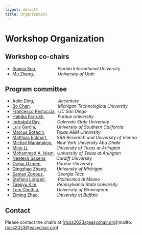 ```yaml
---
layout: default
title: Organization
---
```


# Workshop Organization


## Workshop co-chairs
- [Ruimin Sun](https://www.ruiminsun.com/),&emsp;&emsp;&emsp;&emsp;&emsp;*Florida International University*
- [Mu Zhang](https://sites.google.com/site/muzhang82/), &emsp;&emsp;&emsp;&emsp;&emsp; *University of Utah*

## Program committee

- [Aolin	Ding](https://www.linkedin.com/in/aolinding),&emsp;&emsp;&emsp;&emsp;&emsp;&nbsp; *Accenture*  
- [Bo Chen](https://pages.mtu.edu/~bchen/),&emsp;&emsp;&emsp;&emsp;&emsp;&emsp; *Michigan Technological University*
- [Francesco	Restuccia](https://www.linkedin.com/in/francesco-restuccia-phd-05062a128/),&nbsp;&nbsp;*UC San Diego* 
- [Habiba Farrukh](https://habiba-farrukh.github.io/),&emsp;&emsp;&emsp;*Purdue University*
- [Indrakshi	Ray](https://www.cs.colostate.edu/~iray/),&emsp;&emsp;&emsp;&nbsp;&nbsp; *Colorado State University*
- [Luis Garcia](https://lagarcia.us/),&emsp;&emsp;&emsp;&emsp;&nbsp;&nbsp; *University of Southern California*
- [Marcus Botacin](https://marcusbotacin.github.io/), &emsp;&emsp;&nbsp;*Texas A&M University*
- [Matthias Eckhart](https://www.sba-research.org/team/matthias-eckhart/),&emsp;&nbsp;&nbsp;&nbsp; *SBA Research and University of Vienna*
- [Michail Maniatakos](https://nyuad.nyu.edu/en/academics/divisions/engineering/faculty/michail-maniatakos.html),&emsp;*New York University Abu Dhabi*
- [Ming Li](https://ranger.uta.edu/~mingli/),&emsp;&emsp;&emsp;&emsp;&emsp;&emsp;&nbsp; *University of Texas at Arlington*
- [Mohammad A. Islam](https://crystal.uta.edu/~mislam/),&nbsp;&nbsp;*University of Texas at Arlington*
- [Neetesh Saxena](https://sites.google.com/site/neeteshsaxena/home),&emsp;&emsp;&nbsp;*Cardiff University*
- [Ozgur	Ozmen](https://ozgurozmen.github.io/),&emsp;&emsp;&emsp;&nbsp; *Purdue University*
- [Qingzhao Zhang](https://zqzqz.github.io/),&emsp;&emsp;&nbsp;*University of Michigan*
- [Saman	Zonouz](https://sites.google.com/site/samanzonouz4n6/saman-zonouz),&emsp;&emsp;&nbsp;&nbsp;&nbsp; *Georgia Tech*
- [Stefano Longari](https://ascarecrowhat.github.io/), &emsp;&emsp;&nbsp; *Politecnico di Milano*
- [Taegyu Kim](https://tgkim.gitlab.io/),&emsp;&emsp;&emsp;&emsp;&nbsp; *Pennsylvania State University*
- [Tom Chothia](https://www.cs.bham.ac.uk/~tpc/),&emsp;&emsp;&emsp;&nbsp;&nbsp;&nbsp; *University of Birmingham*
- [Ziming Zhao](https://zzm7000.github.io/),&emsp;&emsp;&emsp;&nbsp;&nbsp;&nbsp; *University at Buffalo*

## Contact

Please contact the chairs at [ricss2023@easychair.org](mailto: ricss2023@easychair.org)


<!-- 
<table style="height:25px">
<colgroup>
<col width="30%" />
<col width="70%" />
</colgroup>
<thead>
<tr class="header">
<th>Field</th>
<th>Description</th>
</tr>
</thead>
<tbody>
<tr>
<td markdown="span">[Aolin	Ding](https://www.linkedin.com/in/aolinding)</td>
<td markdown="span">*Accenture* </td>
</tr>
<tr>
<td markdown="span">[Bo Chen](https://pages.mtu.edu/~bchen/)</td>
<td markdown="span">*Michigan Technological University* </td>
</tr>
</tbody>
</table> -->

